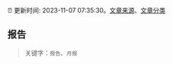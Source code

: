 :alarm_clock: 更新时间: 2023-11-07 07:35:30。[文章来源](/README.md)、[文章分类](/TAGS.md)

## 报告


> 关键字：`报告`、`月报`



